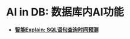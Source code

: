 # AI in DB: 数据库内AI功能<a name="ZH-CN_TOPIC_0000001199461604"></a>

-   **[智能Explain: SQL语句查询时间预测](智能Explain-SQL语句查询时间预测.md)**  


